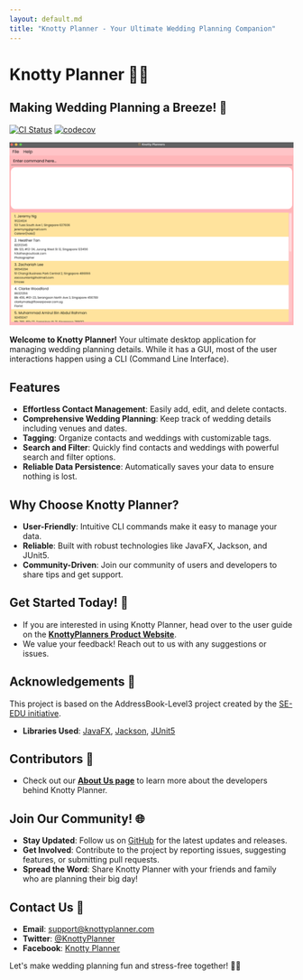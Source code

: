 ```yaml
---
layout: default.md
title: "Knotty Planner - Your Ultimate Wedding Planning Companion"
---
```


# Knotty Planner 💍🎀
## Making Wedding Planning a Breeze! 🎉

[![CI Status](https://github.com/se-edu/addressbook-level3/workflows/Java%20CI/badge.svg)](https://github.com/se-edu/addressbook-level3/actions)
[![codecov](https://codecov.io/gh/se-edu/addressbook-level3/branch/master/graph/badge.svg)](https://codecov.io/gh/se-edu/addressbook-level3)

![Ui](docs/images/Ui2.png)

**Welcome to Knotty Planner!** Your ultimate desktop application for managing wedding planning details. While it has a GUI, most of the user interactions happen using a CLI (Command Line Interface).

## Features

- **Effortless Contact Management**: Easily add, edit, and delete contacts.
- **Comprehensive Wedding Planning**: Keep track of wedding details including venues and dates.
- **Tagging**: Organize contacts and weddings with customizable tags.
- **Search and Filter**: Quickly find contacts and weddings with powerful search and filter options.
- **Reliable Data Persistence**: Automatically saves your data to ensure nothing is lost.

## Why Choose Knotty Planner?

- **User-Friendly**: Intuitive CLI commands make it easy to manage your data.
- **Reliable**: Built with robust technologies like JavaFX, Jackson, and JUnit5.
- **Community-Driven**: Join our community of users and developers to share tips and get support.

## Get Started Today! 🎉
* If you are interested in using Knotty Planner, head over to the user guide on the **[KnottyPlanners Product Website](https://ay2425s1-cs2103t-w13-4.github.io/tp/UserGuide.html)**.
* We value your feedback! Reach out to us with any suggestions or issues.

## Acknowledgements 🙏

This project is based on the AddressBook-Level3 project created by the [SE-EDU initiative](https://se-education.org).

- **Libraries Used**: [JavaFX](https://openjfx.io/), [Jackson](https://github.com/FasterXML/jackson), [JUnit5](https://github.com/junit-team/junit5)

## Contributors 🌟

* Check out our [**About Us page**](https://ay2425s1-cs2103t-w13-4.github.io/tp/AboutUs.html) to learn more about the developers behind Knotty Planner.

## Join Our Community! 🌐

- **Stay Updated**: Follow us on [GitHub](https://github.com/AY2425S1-CS2103T-W13-4/tp) for the latest updates and releases.
- **Get Involved**: Contribute to the project by reporting issues, suggesting features, or submitting pull requests.
- **Spread the Word**: Share Knotty Planner with your friends and family who are planning their big day!

## Contact Us 📧

- **Email**: support@knottyplanner.com
- **Twitter**: [@KnottyPlanner](https://twitter.com/KnottyPlanner)
- **Facebook**: [Knotty Planner](https://facebook.com/KnottyPlanner)

Let's make wedding planning fun and stress-free together! 🎊💖
